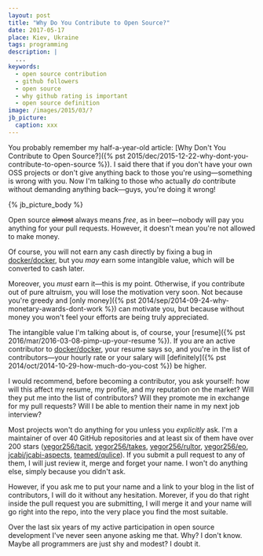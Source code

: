 ```yaml
---
layout: post
title: "Why Do You Contribute to Open Source?"
date: 2017-05-17
place: Kiev, Ukraine
tags: programming
description: |
  ...
keywords:
  - open source contribution
  - github followers
  - open source
  - why github rating is important
  - open source definition
image: /images/2015/03/?
jb_picture:
  caption: xxx
---
```


You probably remember my half-a-year-old article:
[Why Don't You Contribute to Open Source?]({% pst 2015/dec/2015-12-22-why-dont-you-contribute-to-open-source %}).
I said there that if you don't have your own OSS projects
or don't give anything back to those you're using&mdash;something
is wrong with you. Now I'm talking to those who actually _do_ contribute
without demanding anything back&mdash;guys, you're doing it wrong!

<!--more-->

{% jb_picture_body %}

Open source <del>almost</del> always means _free_, as in beer&mdash;nobody will
pay you anything for your pull requests. However, it doesn't mean
you're not allowed to make money.

Of course, you will not earn any cash directly by fixing a bug in
[docker/docker](https://github.com/docker/docker), but you _may_ earn
some intangible value, which will be converted to cash later.

Moreover, you _must_ earn it&mdash;this is my point. Otherwise, if you contribute
out of pure altruism, you will lose the motivation very soon. Not because
you're greedy and
[only money]({% pst 2014/sep/2014-09-24-why-monetary-awards-dont-work %})
can motivate you, but because without
money you won't feel your efforts are being truly appreciated.

The intangible value I'm talking about is, of course, your
[resume]({% pst 2016/mar/2016-03-08-pimp-up-your-resume %}). If you
are an active contributor to [docker/docker](https://github.com/docker/docker),
your resume says so, and you're in the list of contributors&mdash;your
hourly rate or your salary will
[definitely]({% pst 2014/oct/2014-10-29-how-much-do-you-cost %}) be higher.

I would recommend, before becoming a contributor, you ask yourself: how will
this affect my resume, my profile, and my reputation on the market? Will they
put me into the list of contributors? Will they promote me in exchange
for my pull requests? Will I be able to mention their name in my
next job interview?

Most projects won't do anything for you unless you _explicitly_ ask.
I'm a maintainer of over 40 GitHub repositories and at least six of them
have over 200 stars
([yegor256/tacit](https://github.com/yegor256/tacit),
[yegor256/takes](https://github.com/yegor256/takes),
[yegor256/rultor](https://github.com/yegor256/rultor),
[yegor256/eo](https://github.com/yegor256/eo),
[jcabi/jcabi-aspects](https://github.com/jcabi/jcabi-aspects),
[teamed/qulice](https://github.com/teamed/qulice)).
If you submit a pull request to any of them, I will
just review it, merge and forget your name.
I won't do anything else, simply because you didn't ask.

However, if you ask me to put your name and a link to your blog
in the list of contributors, I will do it without any hesitation.
Morever, if you do that right inside the pull request you are submitting,
I will merge it and your name will go right into the repo, into the very
place you find the most suitable.

Over the last six years of my active participation in open source
development I've never seen anyone asking me that. Why? I don't know. Maybe
all programmers are just shy and modest? I doubt it.
